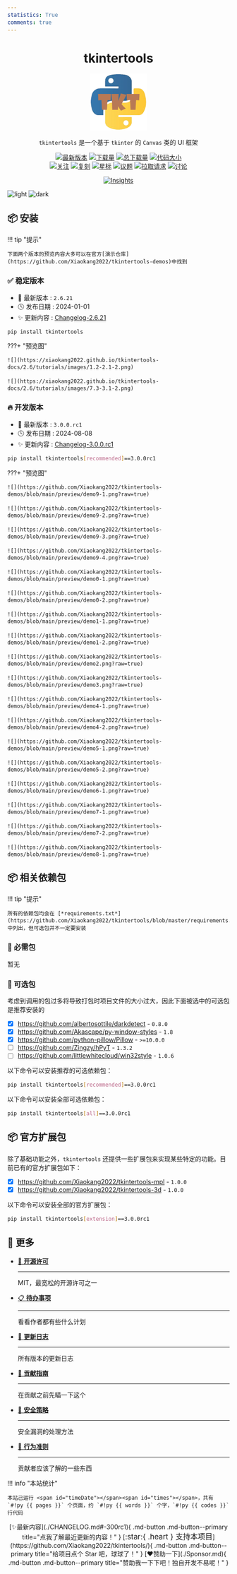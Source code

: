 ```yaml
---
statistics: True
comments: true
---
```


<h1 align="center">tkintertools</h1>

<p align="center"><img alt="logo" src="./logo.png" /></p>

<p align="center">
<code>tkintertools</code> 是一个基于 <code>tkinter</code> 的 <code>Canvas</code> 类的 UI 框架
</p>

<p align="center">
<a href="https://github.com/Xiaokang2022/tkintertools/releases"><img alt="最新版本" src="https://img.shields.io/github/v/release/Xiaokang2022/tkintertools?include_prereleases&logo=github&label=Version" title="最新版本" /></a>
<a href="https://pypistats.org/packages/tkintertools"><img alt="下载量" src="https://img.shields.io/pypi/dm/tkintertools?label=Downloads&logo=pypi&logoColor=skyblue" title="下载量" /></a>
<a href="https://pepy.tech/project/tkintertools"><img alt="总下载量" src="https://img.shields.io/pepy/dt/tkintertools?logo=pypi&logoColor=gold&label=Total%20Downloads" title="总下载量" /></a>
<a href="https://github.com/Xiaokang2022/tkintertools"><img alt="代码大小" src="https://img.shields.io/github/languages/code-size/Xiaokang2022/tkintertools?label=Size&logo=github" title="代码大小"/></a>
<br/>
<a href="https://github.com/Xiaokang2022/tkintertools/watchers"><img alt="关注" src="https://img.shields.io/github/watchers/Xiaokang2022/tkintertools?label=Watchers&logo=github&style=flat" title="关注" /></a>
<a href="https://github.com/Xiaokang2022/tkintertools/forks"><img alt="复刻" src="https://img.shields.io/github/forks/Xiaokang2022/tkintertools?label=Forks&logo=github&style=flat" title="复刻" /></a>
<a href="https://github.com/Xiaokang2022/tkintertools/stargazers"><img alt="星标" src="https://img.shields.io/github/stars/Xiaokang2022/tkintertools?label=Stars&color=gold&logo=github&style=flat" title="星标" /></a>
<a href="https://github.com/Xiaokang2022/tkintertools/issues"><img alt="议题" src="https://img.shields.io/github/issues/Xiaokang2022/tkintertools?label=Issues&logo=github" title="议题" /></a>
<a href="https://github.com/Xiaokang2022/tkintertools/pulls"><img alt="拉取请求" src="https://img.shields.io/github/issues-pr/Xiaokang2022/tkintertools?label=Pull%20Requests&logo=github" title="拉取请求" /></a>
<a href="https://github.com/Xiaokang2022/tkintertools/discussions"><img alt="讨论" src="https://img.shields.io/github/discussions/Xiaokang2022/tkintertools?label=Discussions&logo=github" title="讨论" /></a>
</p>

<p align="center">
<a href="https://github.com/Xiaokang2022/tkintertools/pulse"><img alt="Insights" src="https://repobeats.axiom.co/api/embed/ab8fae686a5a96f91fa71c40c53c189310924f5e.svg" /></a>
</p>

![light](https://api.star-history.com/svg?repos=Xiaokang2022/tkintertools&type=Date&theme=light#only-light)
![dark](https://api.star-history.com/svg?repos=Xiaokang2022/tkintertools&type=Date&theme=dark#only-dark)

📦 安装
-------

!!! tip "提示"

    下面两个版本的预览内容大多可以在官方[演示仓库](https://github.com/Xiaokang2022/tkintertools-demos)中找到

### ✅ 稳定版本

* 🔖 最新版本 : `2.6.21`
* 🕓 发布日期 : 2024-01-01
* ✨ 更新内容 : [Changelog-2.6.21](./CHANGELOG.md#-2621)

```bash linenums="0"
pip install tkintertools
```

???+ "预览图"

    ![](https://xiaokang2022.github.io/tkintertools-docs/2.6/tutorials/images/1.2-2.1-2.png)

    ![](https://xiaokang2022.github.io/tkintertools-docs/2.6/tutorials/images/7.3-3.1-2.png)

### 🔥 开发版本

* 🔖 最新版本 : `3.0.0.rc1`
* 🕓 发布日期 : 2024-08-08
* ✨ 更新内容 : [Changelog-3.0.0.rc1](./CHANGELOG.md#-300rc1)

```bash linenums="0"
pip install tkintertools[recommended]==3.0.0rc1
```

???+ "预览图"

    ![](https://github.com/Xiaokang2022/tkintertools-demos/blob/main/preview/demo9-1.png?raw=true)

    ![](https://github.com/Xiaokang2022/tkintertools-demos/blob/main/preview/demo9-2.png?raw=true)

    ![](https://github.com/Xiaokang2022/tkintertools-demos/blob/main/preview/demo9-3.png?raw=true)

    ![](https://github.com/Xiaokang2022/tkintertools-demos/blob/main/preview/demo9-4.png?raw=true)

    ![](https://github.com/Xiaokang2022/tkintertools-demos/blob/main/preview/demo0-1.png?raw=true)

    ![](https://github.com/Xiaokang2022/tkintertools-demos/blob/main/preview/demo0-2.png?raw=true)

    ![](https://github.com/Xiaokang2022/tkintertools-demos/blob/main/preview/demo1-1.png?raw=true)

    ![](https://github.com/Xiaokang2022/tkintertools-demos/blob/main/preview/demo1-2.png?raw=true)

    ![](https://github.com/Xiaokang2022/tkintertools-demos/blob/main/preview/demo2.png?raw=true)

    ![](https://github.com/Xiaokang2022/tkintertools-demos/blob/main/preview/demo3.png?raw=true)

    ![](https://github.com/Xiaokang2022/tkintertools-demos/blob/main/preview/demo4-1.png?raw=true)

    ![](https://github.com/Xiaokang2022/tkintertools-demos/blob/main/preview/demo4-2.png?raw=true)

    ![](https://github.com/Xiaokang2022/tkintertools-demos/blob/main/preview/demo5-1.png?raw=true)

    ![](https://github.com/Xiaokang2022/tkintertools-demos/blob/main/preview/demo5-2.png?raw=true)

    ![](https://github.com/Xiaokang2022/tkintertools-demos/blob/main/preview/demo6-1.png?raw=true)

    ![](https://github.com/Xiaokang2022/tkintertools-demos/blob/main/preview/demo7-1.png?raw=true)

    ![](https://github.com/Xiaokang2022/tkintertools-demos/blob/main/preview/demo7-2.png?raw=true)

    ![](https://github.com/Xiaokang2022/tkintertools-demos/blob/main/preview/demo8-1.png?raw=true)

## 📦 相关依赖包

!!! tip "提示"

    所有的依赖包均会在 [*requirements.txt*](https://github.com/Xiaokang2022/tkintertools/blob/master/requirements.txt) 中列出，但可选包并不一定要安装

### 📌 必需包

暂无

### 🎨 可选包

考虑到调用的包过多将导致打包时项目文件的大小过大，因此下面被选中的可选包是推荐安装的

- [X] https://github.com/albertosottile/darkdetect - `0.8.0`
- [X] https://github.com/Akascape/py-window-styles - `1.8`
- [X] https://github.com/python-pillow/Pillow - `>=10.0.0`
- [ ] https://github.com/Zingzy/hPyT - `1.3.2`
- [ ] https://github.com/littlewhitecloud/win32style - `1.0.6`

以下命令可以安装推荐的可选依赖包：

```bash linenums="0"
pip install tkintertools[recommended]==3.0.0rc1
```

以下命令可以安装全部可选依赖包：

```bash linenums="0"
pip install tkintertools[all]==3.0.0rc1
```

## 📦 官方扩展包

除了基础功能之外，`tkintertools` 还提供一些扩展包来实现某些特定的功能。目前已有的官方扩展包如下：

- [X] https://github.com/Xiaokang2022/tkintertools-mpl - `1.0.0`
- [X] https://github.com/Xiaokang2022/tkintertools-3d - `1.0.0`

以下命令可以安装全部的官方扩展包：

```bash linenums="0"
pip install tkintertools[extension]==3.0.0rc1
```

## 👀 更多

<div class="grid cards" markdown>

-   [📑 **开源许可**](./LICENSE.md)

    ***

    MIT，最宽松的开源许可之一

-   [📋 **待办事项**](./TODO.md)

    ***

    看看作者都有些什么计划

-   [📘 **更新日志**](./CHANGELOG.md)

    ***

    所有版本的更新日志

-   [📗 **贡献指南**](./CONTRIBUTING.md)

    ***

    在贡献之前先瞄一下这个

-   [📕 **安全策略**](./SECURITY.md)

    ***

    安全漏洞的处理方法

-   [📙 **行为准则**](./CODE_OF_CONDUCT.md)

    ***

    贡献者应该了解的一些东西

</div>

!!! info "本站统计"

    本站己运行 <span id="timeDate"></span><span id="times"></span>，共有 `#!py {{ pages }}` 个页面，约 `#!py {{ words }}` 个字，`#!py {{ codes }}` 行代码

<div align="center" markdown>
[✨最新内容](./CHANGELOG.md#-300rc1){ .md-button .md-button--primary title="点我了解最近更新的内容！" }
[<big>:star:{ .heart } 支持本项目</big>](https://github.com/Xiaokang2022/tkintertools/){ .md-button .md-button--primary title="给项目点个 Star 吧，球球了！" }
[❤️赞助一下](./Sponsor.md){ .md-button .md-button--primary title="赞助我一下下吧！独自开发不易呢！" }
</div>
